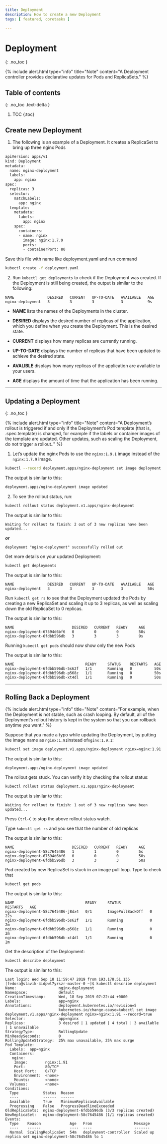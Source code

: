 ```yaml
---
title: Deployment
description: How to create a new Deployment
tags: [ featured, coretasks ]

---
```

# Deployment
{: .no_toc }

{% include alert.html type="info" title="Note" content="A Deployment controller provides declarative updates for Pods and ReplicaSets." %}

## Table of contents
{: .no_toc .text-delta }

1. TOC
{:toc}

## Create new Deployment

1) The following is an example of a Deployment. It creates a ReplicaSet to bring up three nginx Pods
```sh
apiVersion: apps/v1
kind: Deployment
metadata:
  name: nginx-deployment
  labels:
    app: nginx
spec:
  replicas: 3
  selector:
    matchLabels:
      app: nginx
  template:
    metadata:
      labels:
        app: nginx
    spec:
      containers:
      - name: nginx
        image: nginx:1.7.9
        ports:
        - containerPort: 80
```
Save this file with name like deployment.yaml and run command
```sh 
kubectl create -f deployment.yaml
```
2) Run ```kubectl get deployments```
to check if the Deployment was created. If the Deployment is still being created, the output is similar to the following:
```console
NAME               DESIRED   CURRENT   UP-TO-DATE   AVAILABLE   AGE
nginx-deployment   3         3         3            3           9s
```

* **NAME** lists the names of the Deployments in the cluster.

* **DESIRED** displays the desired number of replicas of the application, which you define when you create the Deployment. This is the desired state.

* **CURRENT** displays how many replicas are currently running.

* **UP-TO-DATE** displays the number of replicas that have been updated to achieve the desired state.

* **AVALIBLE** displays how many replicas of the application are available to your users.

* **AGE** displays the amount of time that the application has been running.

---
## Updating a Deployment
{: .no_toc }

{% include alert.html type="info" title="Note" content="A Deployment’s rollout is triggered if and only if the Deployment’s Pod template (that is, .spec.template) is changed, for example if the labels or container images of the template are updated. Other updates, such as scaling the Deployment, do not trigger a rollout.." %}


1) Let’s update the nginx Pods to use the ```nginx:1.9.1``` image instead of the ```nginx:1.7.9``` image.
```sh 
kubectl --record deployment.apps/nginx-deployment set image deployment.v1.apps/nginx-deployment nginx=nginx:1.9.1
```
The output is similar to this:
```sh
deployment.apps/nginx-deployment image updated
```

2) To see the rollout status, run:
```sh
kubectl rollout status deployment.v1.apps/nginx-deployment
```

The output is similar to this:
  ```console
Waiting for rollout to finish: 2 out of 3 new replicas have been updated...
```
***or***
```console
deployment "nginx-deployment" successfully rolled out
```

Get more details on your updated Deployment:
```sh
kubectl get deployments
```

The output is similar to this:
```console
NAME               DESIRED   CURRENT   UP-TO-DATE   AVAILABLE   AGE
nginx-deployment   3         3         3            3           50s
```

Run ```kubectl get rs```
to see that the Deployment updated the Pods by creating a new ReplicaSet and scaling it up to 3 replicas, as well as scaling down the old ReplicaSet to 0 replicas.


The output is similar to this:
```console
NAME                          DESIRED   CURRENT   READY     AGE
nginx-deployment-67594d6bf6   0         0         0         50s
nginx-deployment-6fdbb596db   3         3         3         9s
```

Running ```kubectl get pods```
should now show only the new Pods

The output is similar to this:
```console
NAME                                READY     STATUS    RESTARTS   AGE
nginx-deployment-6fdbb596db-5s62f   1/1       Running   0          50s
nginx-deployment-6fdbb596db-p568z   1/1       Running   0          50s
nginx-deployment-6fdbb596db-xt4dl   1/1       Running   0          50s
```

---
## Rolling Back a Deployment

{% include alert.html type="info" title="Note" content="For example, when the Deployment is not stable, such as crash looping. By default, all of the Deployment’s rollout history is kept in the system so that you can rollback anytime you want." %}

Suppose that you made a typo while updating the Deployment, by putting the image name as ```nginx:1.91```instead of```nginx:1.9.1```:

```sh
kubectl set image deployment.v1.apps/nginx-deployment nginx=nginx:1.91 --record=true
```
The output is similar to this:

```console
deployment.apps/nginx-deployment image updated
```
The rollout gets stuck. You can verify it by checking the rollout status:

```sh
kubectl rollout status deployment.v1.apps/nginx-deployment
```
The output is similar to this:

```console
Waiting for rollout to finish: 1 out of 3 new replicas have been updated...
```

Press ```Ctrl-C``` to stop the above rollout status watch.


Type ```kubectl get rs``` and you see that the number of old replicas


The output is similar to this:

```console
NAME                          DESIRED   CURRENT   READY     AGE 
nginx-deployment-58c7645486   1         1         0         5s  
nginx-deployment-67594d6bf6   0         0         0         50s 
nginx-deployment-6fdbb596db   3         3         3         50s 
```

Pod created by new ReplicaSet is stuck in an image pull loop.
Type to check that 
```sh
kubectl get pods
```

The output is similar to this:

```console
NAME                                READY     STATUS             RESTARTS   AGE
nginx-deployment-58c7645486-j8dx4   0/1       ImagePullBackOff   0          22s
nginx-deployment-6fdbb596db-5s62f   1/1       Running            0          2m
nginx-deployment-6fdbb596db-p568z   1/1       Running            0          2m
nginx-deployment-6fdbb596db-xt4dl   1/1       Running            0          2m
```

Get the description of the Deployment:

```sh
kubectl describe deployment
```
The output is similar to this:

```console
Last login: Wed Sep 18 11:59:47 2019 from 193.178.51.135
[fedora@slavik-4idpwl7yrszr-master-0 ~]$ kubectl describe deployment
Name:                   nginx-deployment
Namespace:              default
CreationTimestamp:      Wed, 18 Sep 2019 07:22:44 +0000
Labels:                 app=nginx
Annotations:            deployment.kubernetes.io/revision=5
                        kubernetes.io/change-cause=kubectl set image deployment.v1.apps/nginx-deployment nginx=nginx:1.91 --record=true
Selector:               app=nginx
Replicas:               3 desired | 1 updated | 4 total | 3 available | 1 unavailable
StrategyType:           RollingUpdate
MinReadySeconds:        0
RollingUpdateStrategy:  25% max unavailable, 25% max surge
Pod Template:
  Labels:  app=nginx
  Containers:
   nginx:
    Image:        nginx:1.91
    Port:         80/TCP
    Host Port:    0/TCP
    Environment:  <none>
    Mounts:       <none>
  Volumes:        <none>
Conditions:
  Type           Status  Reason
  ----           ------  ------
  Available      True    MinimumReplicasAvailable
  Progressing    False   ProgressDeadlineExceeded
OldReplicaSets:  nginx-deployment-6fdbb596db (3/3 replicas created)
NewReplicaSet:   nginx-deployment-58c7645486 (1/1 replicas created)
Events:
  Type    Reason             Age   From                   Message
  ----    ------             ----  ----                   -------
  Normal  ScalingReplicaSet  54m   deployment-controller  Scaled up replica set nginx-deployment-58c7645486 to 1
  ```
